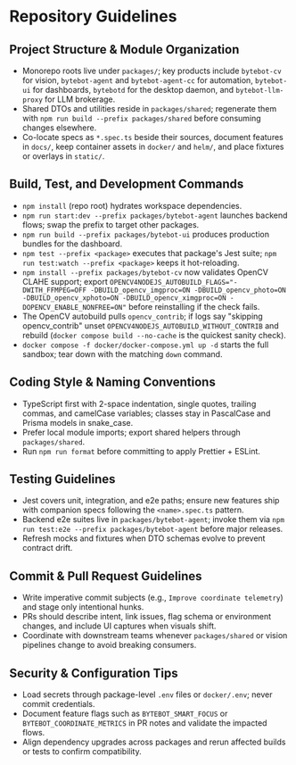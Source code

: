 # Repository Guidelines

## Project Structure & Module Organization
- Monorepo roots live under `packages/`; key products include `bytebot-cv` for vision, `bytebot-agent` and `bytebot-agent-cc` for automation, `bytebot-ui` for dashboards, `bytebotd` for the desktop daemon, and `bytebot-llm-proxy` for LLM brokerage.
- Shared DTOs and utilities reside in `packages/shared`; regenerate them with `npm run build --prefix packages/shared` before consuming changes elsewhere.
- Co-locate specs as `*.spec.ts` beside their sources, document features in `docs/`, keep container assets in `docker/` and `helm/`, and place fixtures or overlays in `static/`.

## Build, Test, and Development Commands
- `npm install` (repo root) hydrates workspace dependencies.
- `npm run start:dev --prefix packages/bytebot-agent` launches backend flows; swap the prefix to target other packages.
- `npm run build --prefix packages/bytebot-ui` produces production bundles for the dashboard.
- `npm test --prefix <package>` executes that package's Jest suite; `npm run test:watch --prefix <package>` keeps it hot-reloading.
- `npm install --prefix packages/bytebot-cv` now validates OpenCV CLAHE support; export `OPENCV4NODEJS_AUTOBUILD_FLAGS="-DWITH_FFMPEG=OFF -DBUILD_opencv_imgproc=ON -DBUILD_opencv_photo=ON -DBUILD_opencv_xphoto=ON -DBUILD_opencv_ximgproc=ON -DOPENCV_ENABLE_NONFREE=ON"` before reinstalling if the check fails.
- The OpenCV autobuild pulls `opencv_contrib`; if logs say "skipping opencv_contrib" unset `OPENCV4NODEJS_AUTOBUILD_WITHOUT_CONTRIB` and rebuild (`docker compose build --no-cache` is the quickest sanity check).
- `docker compose -f docker/docker-compose.yml up -d` starts the full sandbox; tear down with the matching `down` command.

## Coding Style & Naming Conventions
- TypeScript first with 2-space indentation, single quotes, trailing commas, and camelCase variables; classes stay in PascalCase and Prisma models in snake_case.
- Prefer local module imports; export shared helpers through `packages/shared`.
- Run `npm run format` before committing to apply Prettier + ESLint.

## Testing Guidelines
- Jest covers unit, integration, and e2e paths; ensure new features ship with companion specs following the `<name>.spec.ts` pattern.
- Backend e2e suites live in `packages/bytebot-agent`; invoke them via `npm run test:e2e --prefix packages/bytebot-agent` before major releases.
- Refresh mocks and fixtures when DTO schemas evolve to prevent contract drift.

## Commit & Pull Request Guidelines
- Write imperative commit subjects (e.g., `Improve coordinate telemetry`) and stage only intentional hunks.
- PRs should describe intent, link issues, flag schema or environment changes, and include UI captures when visuals shift.
- Coordinate with downstream teams whenever `packages/shared` or vision pipelines change to avoid breaking consumers.

## Security & Configuration Tips
- Load secrets through package-level `.env` files or `docker/.env`; never commit credentials.
- Document feature flags such as `BYTEBOT_SMART_FOCUS` or `BYTEBOT_COORDINATE_METRICS` in PR notes and validate the impacted flows.
- Align dependency upgrades across packages and rerun affected builds or tests to confirm compatibility.
